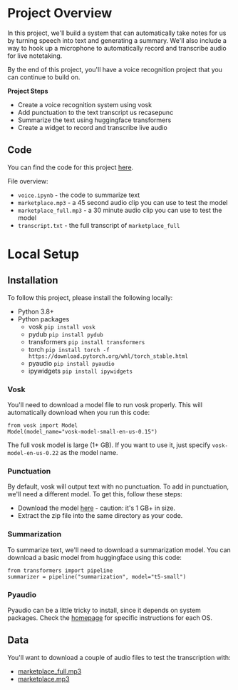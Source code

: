 # Project Overview

In this project, we'll build a system that can automatically take notes for us by turning speech into text and generating a summary.  We'll also include a way to hook up a microphone to automatically record and transcribe audio for live notetaking.

By the end of this project, you'll have a voice recognition project that you can continue to build on.

**Project Steps**

* Create a voice recognition system using vosk
* Add punctuation to the text transcript us recasepunc
* Summarize the text using huggingface transformers
* Create a widget to record and transcribe live audio

## Code

You can find the code for this project [here](https://github.com/dataquestio/project-walkthroughs/tree/master/voice).

File overview:

* `voice.ipynb` - the code to summarize text
* `marketplace.mp3` - a 45 second audio clip you can use to test the model
* `marketplace_full.mp3` - a 30 minute audio clip you can use to test the model
* `transcript.txt` - the full transcript of `marketplace_full`

# Local Setup

## Installation

To follow this project, please install the following locally:

* Python 3.8+
* Python packages
    * vosk `pip install vosk`
    * pydub `pip install pydub`
    * transformers `pip install transformers`
    * torch `pip install torch -f https://download.pytorch.org/whl/torch_stable.html`
    * pyaudio `pip install pyaudio`
    * ipywidgets `pip install ipywidgets`

### Vosk

You'll need to download a model file to run vosk properly.  This will automatically download when you run this code:

```
from vosk import Model
Model(model_name="vosk-model-small-en-us-0.15")
```

The full vosk model is large (1+ GB).  If you want to use it, just specify `vosk-model-en-us-0.22` as the model name.

### Punctuation

By default, vosk will output text with no punctuation.  To add in punctuation, we'll need a different model.  To get this, follow these steps:

* Download the model [here](https://alphacephei.com/vosk/models/vosk-recasepunc-en-0.22.zip) - caution: it's 1 GB+ in size.
* Extract the zip file into the same directory as your code.

### Summarization

To summarize text, we'll need to download a summarization model.  You can download a basic model from huggingface using this code:

```
from transformers import pipeline
summarizer = pipeline("summarization", model="t5-small")
```

### Pyaudio

Pyaudio can be a little tricky to install, since it depends on system packages.  Check the [homepage](http://people.csail.mit.edu/hubert/pyaudio/) for specific instructions for each OS.


## Data

You'll want to download a couple of audio files to test the transcription with:

* [marketplace_full.mp3](https://github.com/dataquestio/project-walkthroughs/raw/master/voice/marketplace_full.mp3)
* [marketplace.mp3](https://github.com/dataquestio/project-walkthroughs/raw/master/voice/marketplace.mp3)